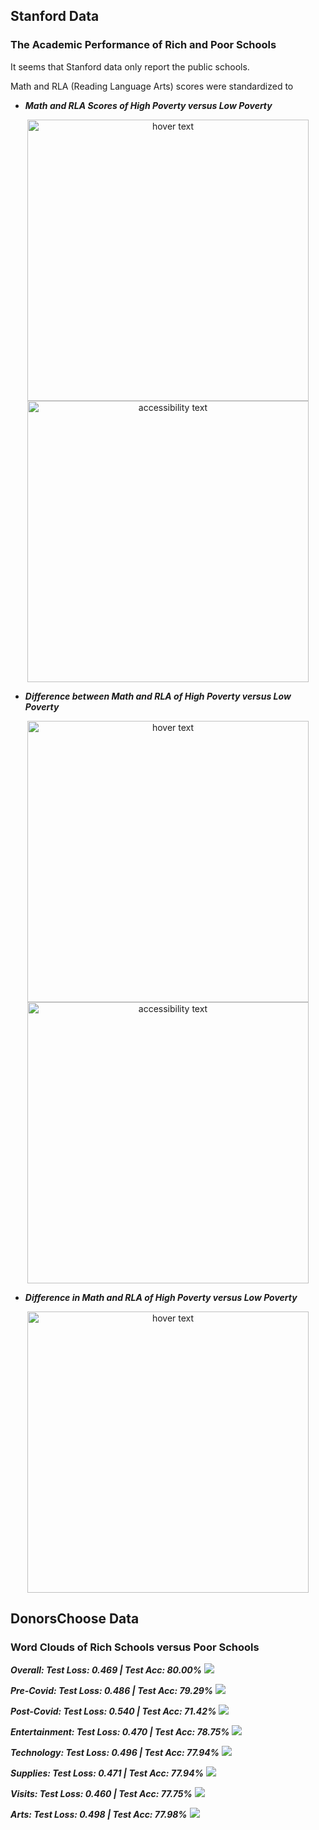 ## Stanford Data

### The Academic Performance of Rich and Poor Schools

It seems that Stanford data only report the public schools.

Math and RLA (Reading Language Arts) scores were standardized to 

- ***Math and RLA Scores of High Poverty versus Low Poverty***
<p align="center">
  <img src="/figures/high_poverty.png" width="450" title="hover text">
  <img src="/figures/low_poverty.png" width="450" alt="accessibility text">
</p>

- ***Difference between Math and RLA of High Poverty versus Low Poverty***
<p align="center">
  <img src="/figures/high_poverty_difference.png" width="450" title="hover text">
  <img src="/figures/low_poverty_difference.png" width="450" alt="accessibility text">
</p>

- ***Difference in Math and RLA of High Poverty versus Low Poverty***
<p align="center">
  <img src="/figures/difference.png" width="450" title="hover text">
</p>

## DonorsChoose Data

### Word Clouds of Rich Schools versus Poor Schools

***Overall: Test Loss: 0.469 | Test Acc: 80.00%***
![](./figures/pov.png)

***Pre-Covid: Test Loss: 0.486 | Test Acc: 79.29%***
![](./figures/precovid.png)

***Post-Covid: Test Loss: 0.540 | Test Acc: 71.42%***
![](./figures/postcovid.png)

***Entertainment: Test Loss: 0.470 | Test Acc: 78.75%***
![](./figures/ent.png)


***Technology: Test Loss: 0.496 | Test Acc: 77.94%***
![](./figures/tech.png)


***Supplies: Test Loss: 0.471 | Test Acc: 77.94%***
![](./figures/sup.png)


***Visits: Test Loss: 0.460 | Test Acc: 77.75%***
![](./figures/vis.png)


***Arts: Test Loss: 0.498 | Test Acc: 77.98%***
![](./figures/art.png)



